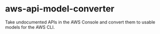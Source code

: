# aws-api-model-converter
Take undocumented APIs in the AWS Console and convert them to usable models for the AWS CLI.
